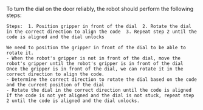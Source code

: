To turn the dial on the door reliably, the robot should perform the following steps:

    Steps:  1. Position gripper in front of the dial  2. Rotate the dial in the correct direction to align the code  3. Repeat step 2 until the code is aligned and the dial unlocks

    We need to position the gripper in front of the dial to be able to rotate it.
    - When the robot's gripper is not in front of the dial, move the robot's gripper until the robot's gripper is in front of the dial
    Once the gripper is in front of the dial, we can rotate it in the correct direction to align the code.
    - Determine the correct direction to rotate the dial based on the code and the current position of the dial
    - Rotate the dial in the correct direction until the code is aligned
    If the code is not yet aligned and the dial is not stuck, repeat step 2 until the code is aligned and the dial unlocks.